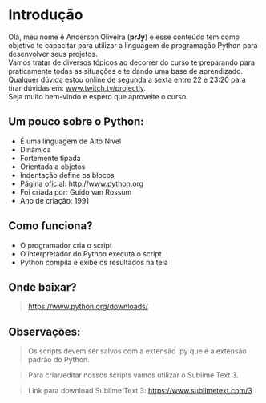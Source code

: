 # Introdução

Olá, meu nome é Anderson Oliveira (**prJy**) e esse conteúdo tem como objetivo te capacitar para utilizar a linguagem de programação Python para desenvolver seus projetos.  
Vamos tratar de diversos tópicos ao decorrer do curso te preparando para praticamente todas as situações e te dando uma base de aprendizado.  
Qualquer dúvida estou online de segunda a sexta entre 22 e 23:20 para tirar dúvidas em: www.twitch.tv/projectly.  
Seja muito bem-vindo e espero que aproveite o curso.

## Um pouco sobre o Python:

- É uma linguagem de Alto Nível
- Dinâmica
- Fortemente tipada
- Orientada a objetos
- Indentação define os blocos
- Página oficial: http://www.python.org
- Foi criada por: Guido van Rossum
- Ano de criação: 1991

## Como funciona?

- O programador cria o script
- O interpretador do Python executa o script
- Python compila e exibe os resultados na tela

## Onde baixar?

> https://www.python.org/downloads/

## Observações:

> Os scripts devem ser salvos com a extensão .py que é a extensão padrão do Python.

> Para criar/editar nossos scripts vamos utilizar o Sublime Text 3.

> Link para download Sublime Text 3: https://www.sublimetext.com/3
